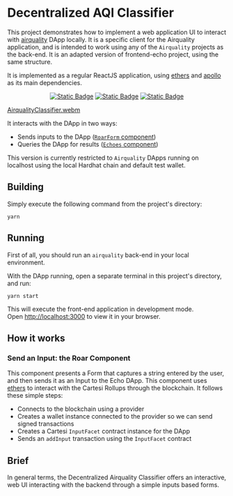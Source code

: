 # Decentralized AQI Classifier

This project demonstrates how to implement a web application UI to interact with [airquality](../airquality/) DApp locally.
It is a specific client for the Airquality application, and is intended to work using any of the `Airquality` projects as the back-end. It is an adapted version of frontend-echo project, using the same structure.

It is implemented as a regular ReactJS application, using [ethers](https://docs.ethers.io/) and [apollo](https://www.apollographql.com/docs/react/) as its main dependencies.

<div align="center">
    
  <a href="">[![Static Badge](https://img.shields.io/badge/cartesi--rollups-1.0.0-5bd1d7)](https://docs.cartesi.io/cartesi-rollups/)</a>
  <a href="">[![Static Badge](https://img.shields.io/badge/react.js-18.0.17-green)](https://react.dev/)</a>
  <a href="">[![Static Badge](https://img.shields.io/badge/ethers-5.7-brown)](https://docs.ethers.io/v5/)</a>
</div>



[AirqualityClassifier.webm](https://github.com/MarcusSouzaLocus/rollups-examples/assets/101931038/441f8945-feab-4c73-a697-94a251f95061)



It interacts with the DApp in two ways:

- Sends inputs to the DApp ([`RoarForm` component](#send-an-input-the-roar-component))
- Queries the DApp for results ([`Echoes` component](#query-outputs-the-echoes-component))

This version is currently restricted to `Airquality` DApps running on localhost using the local Hardhat chain and default test wallet.

## Building

Simply execute the following command from the project's directory:

```shell
yarn
```

## Running

First of all, you should run an `airquality` back-end in your local environment. 

With the DApp running, open a separate terminal in this project's directory, and run:

```shell
yarn start
```

This will execute the front-end application in development mode.\
Open [http://localhost:3000](http://localhost:3000) to view it in your browser.

## How it works

### Send an Input: the Roar Component

This component presents a Form that captures a string entered by the user, and then sends it as an Input to the Echo DApp.
This component uses [ethers](https://docs.ethers.io/) to interact with the Cartesi Rollups through the blockchain. It follows these simple steps:

- Connects to the blockchain using a provider
- Creates a wallet instance connected to the provider so we can send signed transactions
- Creates a Cartesi `InputFacet` contract instance for the DApp
- Sends an `addInput` transaction using the `InputFacet` contract

## Brief
In general terms, the Decentralized Airquality Classifier offers an interactive, web UI interacting with the backend through a simple inputs based forms.

